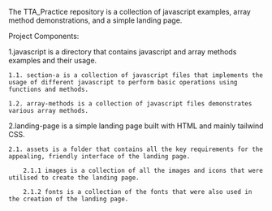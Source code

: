 
The TTA_Practice repository is a collection of javascript examples, array method demonstrations, and a simple landing page.

Project Components:

1.javascript is a directory that contains javascript and array methods examples and their usage.

    1.1. section-a is a collection of javascript files that implements the usage of different javascript to perform basic operations using functions and methods.

    1.2. array-methods is a collection of javascript files demonstrates various array methods.


2.landing-page is a simple landing page built with HTML and mainly tailwind CSS.

    2.1. assets is a folder that contains all the key requirements for the appealing, friendly interface of the landing page.

        2.1.1 images is a collection of all the images and icons that were utilised to create the landing page.

        2.1.2 fonts is a collection of the fonts that were also used in the creation of the landing page.
  


